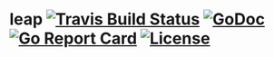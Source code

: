 # leap [![Travis Build Status](https://img.shields.io/travis/gmcabrita/leap.svg)](https://travis-ci.org/gmcabrita/leap) [![GoDoc](https://godoc.org/github.com/gmcabrita/leap?status.svg)](https://godoc.org/github.com/gmcabrita/leap) [![Go Report Card](https://goreportcard.com/badge/gmcabrita/leap)](https://goreportcard.com/report/gmcabrita/leap) [![License](https://img.shields.io/github/license/gmcabrita/leap.svg)](https://github.com/gmcabrita/leap/blob/master/LICENSE)